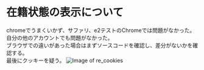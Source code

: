 # 在籍状態の表示について

chromeでうまくいかず、サファリ、e2テストのChromeでは問題がなかった。自分の他のアカウントでも問題がなかった。<br>
ブラウザでの違いがあった場合はまずソースコードを確認し、差分がないかを確認する。<br>
最後にクッキーを疑う。
![Image of re_cookies](https://nabepero.gyazo.com/a189f299a4b776c7fd0a8af0b2ace28c)

